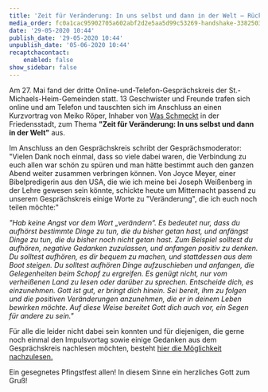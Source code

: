 ```yaml
---
title: 'Zeit für Veränderung: In uns selbst und dann in der Welt – Rückblick auf Online-Gesprächskreis vom 27. Mai'
media_order: fc0a1cac95902705a602abf2d2e5aa5d99c53269-handshake-33825031920.jpeg
date: '29-05-2020 10:44'
publish_date: '29-05-2020 10:44'
unpublish_date: '05-06-2020 10:44'
recaptchacontact:
    enabled: false
show_sidebar: false
---
```


Am 27. Mai fand der dritte Online-und-Telefon-Gesprächskreis der St.-Michaels-Heim-Gemeinden statt. 13 Geschwister und Freunde trafen sich online und am Telefon und tauschten sich im Anschluss an einen Kurzvortrag von Meiko Röper, Inhaber von [Was Schmeckt](https://www.wasschmeckt.de) in der Friedensstadt, zum Thema **"Zeit für Veränderung: In uns selbst und dann in der Welt"** aus.

Im Anschluss an den Gesprächskreis schribt der Gesprächsmoderator: "Vielen Dank noch einmal, dass so viele dabei waren, die Verbindung zu euch allen war schön zu spüren und man hätte bestimmt auch den ganzen Abend weiter zusammen verbringen können. Von Joyce Meyer, einer Bibelpredigerin aus den USA, die wie ich meine bei Joseph Weißenberg in der Lehre gewesen sein könnte, schickte heute um Mitternacht passend zu unserem Gesprächskreis einige Worte zu "Veränderung", die ich euch noch teilen möchte:"

_"Hab keine Angst vor dem Wort „verändern“. Es bedeutet nur, dass du aufhörst bestimmte Dinge zu tun, die du bisher getan hast, und anfängst Dinge zu tun, die du bisher noch nicht getan hast. Zum Beispiel solltest du aufhören, negative Gedanken zuzulassen, und anfangen positiv zu denken. Du solltest aufhören, es dir bequem zu machen, und stattdessen aus dem Boot steigen. Du solltest aufhören Dinge aufzuschieben und anfangen, die Gelegenheiten beim Schopf zu ergreifen. Es genügt nicht, nur vom verheißenen Land zu lesen oder darüber zu sprechen. Entscheide dich, es einzunehmen. Gott ist gut, er bringt dich hinein. Sei bereit, ihm zu folgen und die positiven Veränderungen anzunehmen, die er in deinem Leben bewirken möchte. Auf diese Weise bereitet Gott dich auch vor, ein Segen für andere zu sein."_

Für alle die leider nicht dabei sein konnten und für diejenigen, die gerne noch einmal den Impulsvortag sowie einige Gedanken aus dem Gesprächskreis nachlesen möchten, besteht [hier die Möglichkeit nachzulesen.](https://cloud.johannische-kirche.org/index.php/s/kx32jSKpwTekYsp)

Ein gesegnetes Pfingstfest allen! In diesem Sinne ein herzliches Gott zum Gruß!